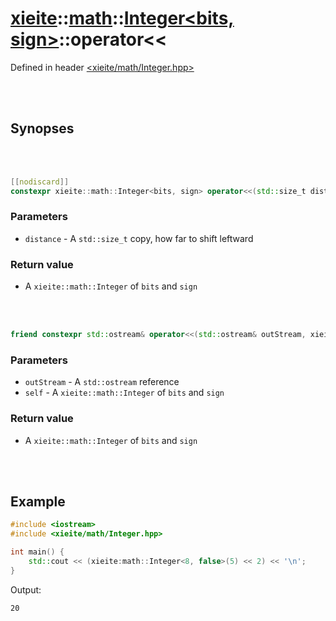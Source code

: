 # [xieite](../../../README.md)::[math](../../math.md)::[Integer<bits, sign>](../Integer.md)::operator<<
Defined in header [<xieite/math/Integer.hpp>](../../../include/xieite/math/Integer.hpp)

<br/><br/>

## Synopses

<br/><br/>

```cpp
[[nodiscard]]
constexpr xieite::math::Integer<bits, sign> operator<<(std::size_t distance) const noexcept;
```
### Parameters
- `distance` - A `std::size_t` copy, how far to shift leftward
### Return value
- A `xieite::math::Integer` of `bits` and `sign`

<br/><br/>

```cpp
friend constexpr std::ostream& operator<<(std::ostream& outStream, xieite::math::Integer<bits, sign> self) noexcept;
```
### Parameters
- `outStream` - A `std::ostream` reference
- `self` - A `xieite::math::Integer` of `bits` and `sign`
### Return value
- A `xieite::math::Integer` of `bits` and `sign`

<br/><br/>

## Example
```cpp
#include <iostream>
#include <xieite/math/Integer.hpp>

int main() {
	std::cout << (xieite:math::Integer<8, false>(5) << 2) << '\n';
}
```
Output:
```
20
```
